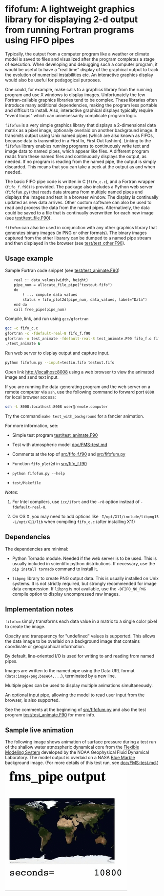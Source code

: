# fifofum: A lightweight graphics library for displaying 2-d output from running Fortran programs using FIFO pipes

Typically, the output from a computer program like a weather or
climate model is saved to files and visualized after the program completes
a stage of execution. When developing and debugging such a computer program,
it would be useful to have a "real time" display of the graphical output
to track the evolution of numerical instabilities etc. An interactive
graphics display would also be useful for pedagogical purposes.

One could, for example, make calls to a graphics library from the
running program and use X windows to display images. Unfortunately
the few Fortran-callable graphics libraries tend to be
complex. These libraries often introduce  many additional
dependencies, making the program less portable and difficult to install.
Also, interactive graphical displays typically require "event loops"
which can unnecessarily complicate program logic.

`fifofum` is a very simple graphics library that displays a
2-dimensional data matrix as a pixel image, optionally overlaid on another
background image. It transmits output using Unix named pipes (which
are also known as FIFOs, because data is transmitted in a
First In, First Out fashion). Linking to the `fifofum` library enables running programs to continuously
write text and image data to named pipes, which appear like files.
A different program reads from these named files and continuously displays the output, as needed.
If no program is reading from the named pipe, the output is simply
discarded. This means that you can take a peek at the output as and
when needed.

The basic FIFO pipe code is written in C (`fifo_c.c`), and a Fortran wrapper (`fifo_f.f90`) is provided. 
The package also includes a Python web server (`fifofum.py`) that reads data streams from multiple named pipes
and displays the images and text in a browser window. The display is continually updated as new data arrives.
Other custom software can also be used to read and process the data
from the named pipes. Alternatively, the data could be saved to a
file that is continually overwritten for each new image (see [test/test_file.F90](test/test_file.F90)).

`fifofum` can also be used in conjunction with any other graphics library that
generates binary images (in PNG or other formats). The binary images
captured from the other libarary can be dumped to a named pipe stream
and then displayed in the browser (see [test/test_other.F90](test/test_other.F90)).


## Usage example

Sample Fortran code snippet (see [test/test_animate.F90](test/test_animate.F90))

```FORTRAN
    real :: data_values(width, height)
    pipe_num = allocate_file_pipe("testout.fifo")
    do
	    ! ... compute data values
        status = fifo_plot2d(pipe_num, data_values, label="Data")
	end do
    call free_pipe(pipe_num)
```
	
Compile, link, and run using `gcc/gfortran`

```sh
gcc -c fifo_c.c
gfortran -c -fdefault-real-8 fifo_f.f90
gfortran -o test_animate -fdefault-real-8 test_animate.F90 fifo_f.o fifo_c.o -lpng
./test_animate &
```

Run web server to display output and capture input.

```sh
python fifofum.py --input=testin.fifo testout.fifo
```

Open link <http://localhost:8008> using a web browser to view the animated image and send text input.

If you are running the data-generating program and the web server on a remote computer via `ssh`, use the following
command to forward port `8008` for local browser access:

```sh
ssh -L 8008:localhost:8008 user@remote.computer
```

Try the command `make test_with_background` for a fancier animation.

For more information, see:

 - Simple test program [test/test_animate.F90](test/test_animate.F90)

 - Test with atmospheric model [doc/FMS-test.md](doc/FMS-test.md)

 - Comments at the top of [src/fifo_f.f90](src/fifo_f.f90) and [src/fifofum.py](src/fifofum.py)

 - Function `fifo_plot2d` in [src/fifo_f.f90](src/fifo_f.f90)

 - `python fifofum.py --help`

 - `test/Makefile`


*Notes:*

1. For Intel compilers, use `icc/ifort` and the `-r8` option instead of `-fdefault-real-8`.
 
2. On OS X, you may need to add options like `-I/opt/X11/include/libpng15 -L/opt/X11/lib` when compiling `fifo_c.c` (after installing X11)


## Dependencies

The dependencies are minimal:

 * Python Tornado module. Needed if the web server is to be used.
   This is usually included in scientific python distributions.
   If necessary, use the `pip install tornado` command to install it.

 * `libpng` library to create PNG output data. This is usually
   installed on Unix systems. It is not strictly required, but
   strongly recommended for image data compression.
   If `libpng` is not available, use the `-DFIFO_NO_PNG`
   compile option to display uncompressed raw images.


## Implementation notes

`fifofum` simply transforms each data value in a matrix to a single color pixel
to create the image.

Opacity and transparency for "undefined" values
is supported. This allows the data image to be overlaid on a
background image that contains coordinate or geographical information.

By default, line-oriented I/O is used for writing to and reading from named pipes.

Images are written to the named pipe using the Data URL format (`data:image/png;base64,...`),
terminated by a new line.

Multiple pipes can be used to display multiple animations
simultaneously.

An optional input pipe, allowing the model to read user input from the browser,
is also supported.

See the comments at the beginning of [src/fifofum.py](src/fifofum.py)
and also the test program [test/test_animate.F90](test/test_animate.F90) for more info.


## Sample live animation

The following image shows animation of surface pressure during a
test run of the shallow water atmospheric dynamical core from the
[Flexible Modeling System](http://www.gfdl.noaa.gov/fms) developed by
the NOAA Geophysical Fluid Dynamical Laboratory. The model output is
overlaid on a NASA
[Blue Marble](http://eoimages.gsfc.nasa.gov/images/imagerecords/74000/74092/world.200407.3x5400x2700.jpg)
background image. (For more details of
this test run, see [doc/FMS-test.md](doc/FMS-test.md).)

![shallow water](https://raw.githubusercontent.com/mitotic/fifofum/master/doc/images/fms_live.gif)
